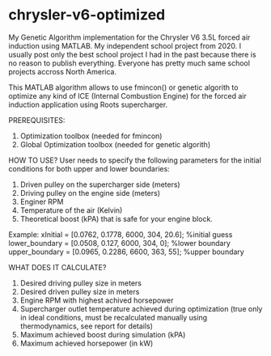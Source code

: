 # chrysler-v6-optimized
My Genetic Algorithm implementation for the Chrysler V6 3.5L forced air induction using MATLAB. My independent school project from 2020.
I usually post only the best school project I had in the past because there is no reason to publish everything. Everyone has pretty much same school projects accross North America.

This MATLAB algorithm allows to use fmincon() or genetic algorith to optimize any kind of ICE (Internal Combustion Engine) for the forced air induction application using Roots supercharger. 


PREREQUISITES:
1. Optimization toolbox (needed for fmincon)
2. Global Optimization toolbox (needed for genetic algorith)


HOW TO USE?
User needs to specify the following parameters for the initial conditions for both upper and lower boundaries:
1. Driven pulley on the supercharger side (meters)
2. Driving pulley on the engine side (meters)
3. Enginer RPM 
4. Temperature of the air (Kelvin)
5. Theoretical boost (kPA) that is safe for your engine block.

Example:
xInitial = [0.0762, 0.1778, 6000, 304, 20.6]; %initial guess
lower_boundary = [0.0508, 0.127, 6000, 304, 0]; %lower boundary
upper_boundary = [0.0965, 0.2286, 6600, 363, 55]; %upper boundary


WHAT DOES IT CALCULATE?
1. Desired driving pulley size in meters
2. Desired driven pulley size in meters
3. Engine RPM with highest achived horsepower
4. Supercharger outlet temperature achieved during optimization (true only in ideal conditions, must be recalculated manually using thermodynamics, see report for details)
5. Maximum achieved boost during simulation (kPA)
6. Maximum achieved horsepower (in kW)